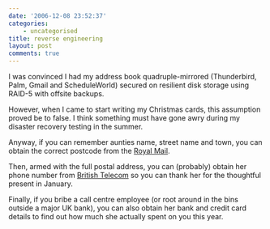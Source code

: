 ```yaml
---
date: '2006-12-08 23:52:37'
categories:
    - uncategorised
title: reverse engineering
layout: post
comments: true
---
```

I was convinced I had my address book quadruple-mirrored (Thunderbird,
Palm, Gmail and ScheduleWorld) secured on resilient disk storage using
RAID-5 with offsite backups.

However, when I came to start writing my Christmas cards, this
assumption proved be to false. I think something must have gone awry
during my disaster recovery testing in the summer.

Anyway, if you can remember aunties name, street name and town, you can
obtain the correct postcode from the
[Royal Mail](http://www.royalmail.com/portal/rm/postcodefinder?catId=400145).

Then, armed with the full postal address, you can (probably) obtain her
phone number from
[British Telecom](http://www.thephonebook.bt.com/publisha.content/en/find/residential/residential_numbers.publisha?com.bea.event.type=linkclick&oLName=link.searchresults&oLDesc=KB_687)
so you can thank her for the thoughtful present in January.

Finally, if you bribe a call centre employee (or root around in the bins
outside a major UK bank), you can also obtain her bank and credit card
details to find out how much she actually spent on you this year.
